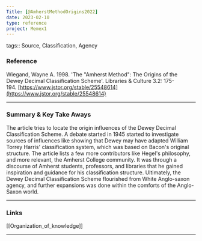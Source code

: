 ```yaml
---
Title: [@AmherstMethodOrigins2022]
date: 2023-02-10
type: reference
project: Memex1
---
```


tags:: Source, Classification, Agency

### Reference 

Wiegand, Wayne A. 1998. 'The "Amherst Method": The Origins of the Dewey Decimal Classification Scheme'. Libraries & Culture 3.2: 175-194. [https://www.jstor.org/stable/25548614](https://www.jstor.org/stable/25548614)

---

### Summary & Key Take Aways

The article tries to locate the origin influences of the Dewey Decimal Classification Scheme. A debate started in 1945 started to investigate sources of influences like showing that Dewey may have adapted William Torrey Harris' classification system, which was based on Bacon's original structure. The article lists a few more contributors like Hegel's philosophy, and more relevant, the Amherst College community. It was through a discourse of Amherst students, professors, and libraries that he gained inspiration and guidance for his classification structure. Ultimately, the Dewey Decimal Classification Scheme flourished from White Anglo-saxon agency, and further expansions was done within the comforts of the Anglo-Saxon world. 

--- 

### Links

[[Organization_of_knowledge]]


---